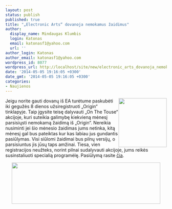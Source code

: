 ```yaml
---
layout: post
status: publish
published: true
title: "„Electronic Arts“ dovanoja nemokamus žaidimus"
author:
  display_name: Mindaugas Klumbis
  login: Katonas
  email: katonasf1@yahoo.com
  url: ''
author_login: Katonas
author_email: katonasf1@yahoo.com
wordpress_id: 8077
wordpress_url: http://localhost/site/new/electronic_arts_dovanoja_nemokamus_zaidimus/
date: '2014-05-05 19:16:05 +0300'
date_gmt: '2014-05-05 19:16:05 +0300'
categories:
- Naujienos
---
```

<p>
	<a href="http://technews.lt/userfiles/Dead space orign.JPG"><img alt="" src="http://technews.lt/userfiles/Dead space orign.JPG" style="width: 150px; height: 153px; float: right;" /></a>Jeigu norite gauti dovanų i&scaron; EA turėtume paskubėti iki gegužės 8 dienos užsiregistruoti &bdquo;Origin&ldquo; tinklapyje. Taip įgysite teisę dalyvauti &bdquo;On The Touse&ldquo; akcijoje, kuri suteikia galimybę kiekvieną mėnesį parsisiųsti nemokamą žaidimą i&scaron; &bdquo;Origin&ldquo;. Nereikia nusiminti jei &scaron;io mėnesio žaidimas jums netinka, kitą mėnesį gal bus pateiktas kur kas labiau jus gundantis pasiūlymas. Visi siūlomi žaidimai bus pilnų versijų, o parsisiuntus jis jūsų taps amžinai. Tiesa, vien registracijos neužteks, norint pilnai sudalyvauti akcijoje, jums reikės susinstaliuoti specialią programėlę. Pasiūlymą rasite <a href="https://www.origin.com/en-ie/store/on-the-house"><u>čia</u></a>.</p>
<p style="text-align: center;">
	<a href="https://www.origin.com/en-ie/store/on-the-house"><img alt="" src="http://technews.lt/userfiles/orign on the house.JPG" style="width: 464px; height: 129px;" /></a></p>
